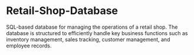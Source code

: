 # Retail-Shop-Database
SQL-based database for managing the operations of a retail shop. The database is structured to efficiently handle key business functions such as inventory management, sales tracking, customer management, and employee records.
